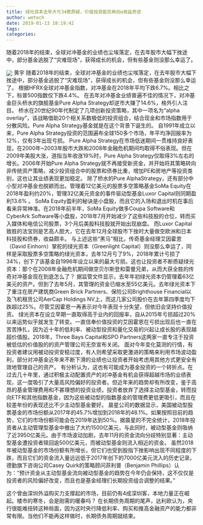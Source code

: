 ```yaml
---
title: 绿光资本去年大亏34惹质疑，价值投资能否再创α收益奇迹
author: wetech
date: 2019-01-13 18:19:42
tags: 
categories: 
---
```

随着2018年的结束，全球对冲基金的业绩也尘埃落定，在去年股市大幅下挫途中，部分基金逃脱了“灾难现场”，获得成长的机会，但有些基金则没那么幸运了。
<!-- more -->
<img align="center" border="0" src="https://imgcdn.yicai.com/uppics/images/2019/01/ff3ec8a7e3a2dcb47321111c1f4ba503.jpg" />
黄宇
随着2018年的结束，全球对冲基金的业绩也尘埃落定，在去年股市大幅下挫途中，部分基金逃脱了“灾难现场”，获得成长的机会，但有些基金则没那么幸运了。
根据HFRX全球对冲基金指数，对冲基金在2018年平均下跌6.7%。相比之下，标普500指数仅下跌4.4%。
在去年对冲基金业绩普遍不佳的情况下，对冲基金巨头桥水的旗舰基金Pure Alpha Strategy却逆市大赚了14.6%，格外引人注目。
桥水在20世纪90年代制定了几项创新投资策略，其中一项名为“alpha overlay”，该战略借助20个相关系数极低的投资组合，结合现金和市场指数用于分散风险。Pure Alpha Strategy基金就是在这个背景下诞生的。
自1991年成立以来，Pure Alpha Strategy投资的范围遍布全球150多个市场，年平均净回报率为12%，仅有3年出现亏损。
Pure Alpha Strategy在市场低迷期间一贯维持良好表现，在2000年~2003年股市大跌和2008年金融危机期间均取得不俗表现。但在2009年美股大涨，道指当年收涨19%时，Pure Alpha Strategy仅取得3%左右的增长。2006年开始Pure Alpha Strategy就不再接受新资金，并开始将其策略转向非传统资产策略，减少投资组合中的股票和债券比重，增加PE和房地产等投资类别，这也让其业绩表现更加稳定。
除了桥水的Pure AlphaStrategy，还有部分中小型对冲基金也脱颖而出。管理着12亿美元的股票多空策略基金SoMa Equity在2018年盈利约20%，管理32亿美元资金的事件驱动型基金Luxor Capital则同期盈利13.6% 。
SoMa Equity盈利的秘诀是小盘股，而且它的入场和退出时机在事后看来异常神准。在2018年前半年，SoMa Equity做多Coupa Software和CyberArk Software等小盘股，2018年7月开始减少了这些科技股的仓位，转而买入媒体和电信公司股票，3个月后美股科技股就开始出现崩盘。
而Luxor Capital致胜的法宝则是艺高人胆大，它在去年12月全球股市下挫时大量做空欧洲和日本科技股和债券，收益颇丰。
与上述这些“黑马”相比，传奇基金经理艾因霍恩（David Einhorn）掌舵的绿光资本（Greenlight Capital）则没那么幸运了，同样是采取股票多空策略的绿光资本，去年12月亏了9%，2018年累计亏损了34%，创下了该基金自1996年设立以来的最大亏损。这也让投资者不断质疑绿光资本：那个在2008年金融危机期间做空贝尔斯登和雷曼兄弟，从而大获全胜的传奇对冲基金现在到底怎么了？
据监管文件显示，去年年初绿光资本仍管理着63亿美元的资产。但到了去年5月，其管理的资金已缩水至55亿美元。去年绿光资本下了重注在房产建筑商Green Brick Partners、保险公司Brighthouse Financial以及飞机租赁公司AerCap Holdings NV上，而这几家公司股价在去年第四季度均下跌超过25%。尽管艾因霍恩一再表示对今年表现十分失望，但依旧会坚持价值投资。
绿光资本在设立早期一直取得高于业内的回报率，自从2015年亏损超过20%以来运势似乎就发生了转变。一直信奉价值投资的艾因霍恩在亏损出现后也一直在苦苦挣扎，因为近十年的低利率、被动型投资和量化交易的兴起让成长股的表现越超价值股。2018年，Three Bays Capital和SPO Partners这两家一直专注于投资被低估的价值股的的资产管理公司无奈宣布关闭。
面对今年变化莫测的行情，有投资者建议用被动投资安稳过度，有人则希望采取更激进的策略来利用市场波动盈利，部分对冲基金近年来不断下滑的业绩也让投资者开始考虑用其他方式更安全有效地管理自己的资产。
有分析认为，这也有可能成为基金投资的一个转折点。在过去几十年里，通过积极主动配置资产的对冲基金有机会获得超越市场的业绩表现，这一度吸引了大量高风险偏好的投资者。但近年来的趋势却有所改变，鉴于高昂的基金管理费用和不甚理想的投资业绩，投资者放弃了选择主动型基金，转而投向ETF和其他指数基金，因为这些被动型的指数基金的管理费更低更吸引，而且在较差年份的表现还比不少主动型基金要好。
晨星公司的数据显示，美国被动型股票基金的市场份额从2017年的45.7%增加到2018年的48.1%。如果按照目前的趋势，它们的市场份额可能会在2019年达到50%。据晨星的不完全统计，2018年投资者从主动管理型基金中撤出了大约1500亿美元，与此同时，被动型基金则吸纳了近3950亿美元。由于市场波动加剧，去年11月的资金流向分歧特别显著：主动型基金遭投资者赎回逾500亿美元，而被动型基金则流入相近的资金。
虽然2018年被动型基金的市场份额有所增长，但它们也受到股指下挫影响出现不同程度的下跌，而且它们的资金流入量远远低于2017年创下的7000亿美元流入的历史记录。
德勤旗下咨询公司Casey Quirk的策略顾问菲利普（Benjamin Phillips）认为：“预计资金从主动型基金流向被动型基金的趋势在今年仍会保持，这不仅仅是投资者的风险偏好改变，而且也是基金经理们长期投资组合调整的结果。”
 
 
这个曾由深圳外溢购买力支撑起的市场，目前仍有4成深圳客，本地力量正在崛起。楼市的寒冬，会是刚需的暖春吗？
在长期债务周期的尾声，达利欧认为，央行很能难扭转这种局面，因为这时央行降低利率、购买和推高金融资产的能力都非常有限。当他们不能再这样做时，长期债务周期就结束。
